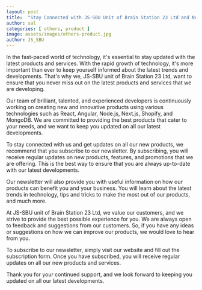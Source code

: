 ```yaml
---
layout: post
title:  "Stay Connected with JS-SBU Unit of Brain Station 23 Ltd and Never Miss Our Latest Innovations!"
author: sal
categories: [ others, product ]
image: assets/images/others-product.jpg
author: JS_SBU
---
```

In the fast-paced world of technology, it's essential to stay updated with the latest products and services. With the rapid growth of technology, it's more important than ever to keep yourself informed about the latest trends and developments. That's why we, JS-SBU unit of Brain Station 23 Ltd, want to ensure that you never miss out on the latest products and services that we are developing.

Our team of brilliant, talented, and experienced developers is continuously working on creating new and innovative products using various technologies such as React, Angular, Node.js, Next.js, Shopify, and MongoDB. We are committed to providing the best products that cater to your needs, and we want to keep you updated on all our latest developments.

To stay connected with us and get updates on all our new products, we recommend that you subscribe to our newsletter. By subscribing, you will receive regular updates on new products, features, and promotions that we are offering. This is the best way to ensure that you are always up-to-date with our latest developments.

Our newsletter will also provide you with useful information on how our products can benefit you and your business. You will learn about the latest trends in technology, tips and tricks to make the most out of our products, and much more.

At JS-SBU unit of Brain Station 23 Ltd, we value our customers, and we strive to provide the best possible experience for you. We are always open to feedback and suggestions from our customers. So, if you have any ideas or suggestions on how we can improve our products, we would love to hear from you.

To subscribe to our newsletter, simply visit our website and fill out the subscription form. Once you have subscribed, you will receive regular updates on all our new products and services.

Thank you for your continued support, and we look forward to keeping you updated on all our latest developments.

